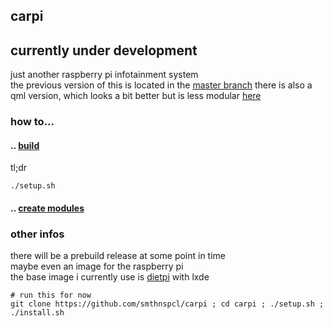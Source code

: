 ## carpi
## currently under development
just another raspberry pi infotainment system<br>
the previous version of this is located in the [master branch](https://github.com/smthnspcl/carpi/tree/master)
there is also a qml version, which looks a bit better but is less modular [here](https://github.com/smthnspcl/carpi/tree/qml)
<br>
### how to...
#### .. [build](https://github.com/smthnspcl/carpi/blob/qt/docs/Build.md)
tl;dr
```shell script
./setup.sh
```
#### .. [create modules](https://github.com/smthnspcl/carpi/blob/qt/docs/Modules.md)
### other infos
there will be a prebuild release at some point in time<br>
maybe even an image for the raspberry pi<br>
the base image i currently use is [dietpi](https://github.com/MichaIng/DietPi) with lxde<br>
```shell script
# run this for now
git clone https://github.com/smthnspcl/carpi ; cd carpi ; ./setup.sh ; ./install.sh 
```
